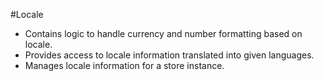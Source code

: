 #Locale
* Contains logic to handle currency and number formatting based on locale.
* Provides access to locale information translated into given languages.
* Manages locale information for a store instance.
